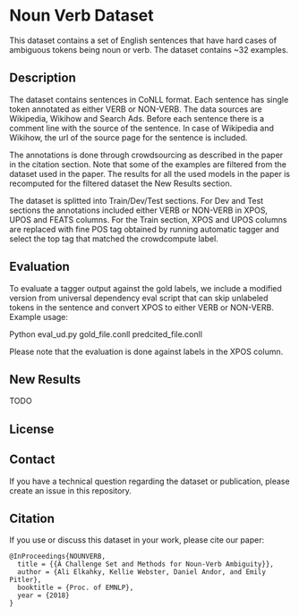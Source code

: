 # Noun Verb Dataset
This dataset contains a set of English sentences that have hard cases of ambiguous tokens being noun or verb. The dataset contains ~32 examples.

## Description

The dataset contains sentences in CoNLL format. Each sentence has single token annotated as either VERB or NON-VERB. The data sources are Wikipedia, Wikihow and Search Ads. Before each sentence there is a comment line with the source of the sentence. In case of Wikipedia and Wikihow, the url of the source page for the sentence is included.

The annotations is done through crowdsourcing as described in the paper in the citation section. Note that some of the examples are filtered from the dataset used in the paper. The results for all the used models in the paper is recomputed for the filtered dataset the New Results section.

The dataset is splitted into Train/Dev/Test sections. For Dev and Test sections the annotations included either VERB or NON-VERB in XPOS, UPOS  and FEATS columns. For the Train section, XPOS and UPOS columns are replaced with fine POS tag obtained by running automatic tagger and select the top tag that matched the crowdcompute label.

## Evaluation
To evaluate a tagger output against the gold labels, we include a modified version from universal dependency eval script that can skip unlabeled tokens in the sentence and convert XPOS to either VERB or NON-VERB. Example usage:

Python eval_ud.py gold_file.conll predcited_file.conll

Please note that the evaluation is done against labels in the XPOS column.

## New Results

TODO

## License

## Contact

If you have a technical question regarding the dataset or publication, please
create an issue in this repository.

## Citation
If you use or discuss this dataset in your work, please cite our paper:

```
@InProceedings{NOUNVERB,
  title = {{A Challenge Set and Methods for Noun-Verb Ambiguity}},
  author = {Ali Elkahky, Kellie Webster, Daniel Andor, and Emily Pitler},
  booktitle = {Proc. of EMNLP},
  year = {2018}
}
```
